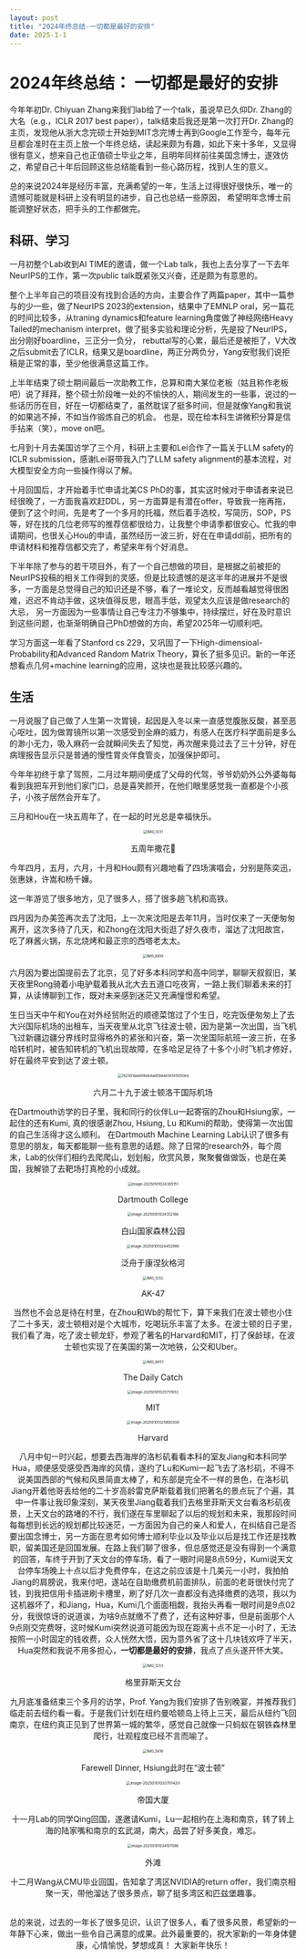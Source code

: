 ```yaml
---
layout: post
title: "2024年终总结-一切都是最好的安排"
date: 2025-1-1
---
```


# 			2024年终总结： 一切都是最好的安排

今年年初Dr. Chiyuan Zhang来我们lab给了一个talk，虽说早已久仰Dr. Zhang的大名（e.g.，ICLR 2017 best paper），talk结束后我还是第一次打开Dr. Zhang的主页，发现他从浙大念完硕士开始到MIT念完博士再到Google工作至今，每年元旦都会准时在主页上放一个年终总结，读起来颇为有趣，如此下来十多年，又显得很有意义，想来自己也正值硕士毕业之年，且明年同样前往美国念博士，遂效仿之，希望自己十年后回顾这些总结能看到一些心路历程，找到人生的意义。

总的来说2024年是经历丰富，充满希望的一年，生活上过得很好很快乐，唯一的遗憾可能就是科研上没有明显的进步，自己也总结一些原因， 希望明年念博士前能调整好状态，把手头的工作都做完。

## 科研、学习

一月初整个Lab收到AI TIME的邀请，做一个Lab talk，我也上去分享了一下去年NeurIPS的工作，第一次public talk既紧张又兴奋，还是颇为有意思的。

整个上半年自己的项目没有找到合适的方向，主要合作了两篇paper，其中一篇参与的少一些，做了NeurIPS 2023的extension，结果中了EMNLP oral，另一篇花的时间比较多，从traning dynamics和feature learning角度做了神经网络Heavy Tailed的mechanism interpret，做了挺多实验和理论分析，先是投了NeurIPS，出分刚好boardline，三正分一负分， rebuttal写的心累，最后还是被拒了，V大改之后submit去了ICLR，结果又是boardline，两正分两负分，Yang安慰我们说拒稿是正常的事，至少他很满意这篇工作。

上半年结束了硕士期间最后一次助教工作，总算和南大某位老板（姑且称作老板吧）说了拜拜，整个硕士阶段唯一处的不愉快的人，期间发生的一些事，说过的一些话历历在目，好在一切都结束了，虽然耽误了挺多时间，但是就像Yang和我说的如果逃不掉，不如当作锻炼自己的机会。 也是，现在给本科生讲微积分算是信手拈来（笑），move on吧。

七月到十月去美国访学了三个月，科研上主要和Lei合作了一篇关于LLM safety的ICLR submission，感谢Lei哥带我入门了LLM safety alignment的基本流程，对大模型安全方向一些操作得以了解。

十月回国后，才开始着手忙申请北美CS PhD的事，其实这时候对于申请者来说已经很晚了，一方面我喜欢赶DDL，另一方面算是有潜在offer，导致我一拖再拖，便到了这个时间，先是考了一个多月的托福，然后着手选校，写简历，SOP，PS等，好在找的几位老师写的推荐信都很给力，让我整个申请季都很安心。忙我的申请期间，也很关心Hou的申请，虽然经历一波三折，好在在申请ddl前，把所有的申请材料和推荐信都交完了，希望来年有个好消息。

下半年除了参与的若干项目外，有了一个自己想做的项目，是根据之前被拒的NeurIPS投稿的相关工作得到的灵感，但是比较遗憾的是这半年的进展并不是很多，一方面是总觉得自己的知识还是不够，看了一堆论文，反而越看越觉得很困难，迟迟不肯动手做，这块值得反思，眼高手低，观望太久应该是做research的大忌， 另一方面因为一些事情让自己专注力不够集中，持续摆烂，好在及时意识到这些问题，也渐渐明确自己PhD想做的方向，希望2025年一切顺利吧。

学习方面这一年看了Stanford cs 229，又巩固了一下High-dimensioal-Probability和Advanced Random Matrix Theory，算长了挺多见识。新的一年还想看点几何+machine learning的应用，这块也是我比较感兴趣的。

## 生活

一月说服了自己做了人生第一次胃镜，起因是入冬以来一直感觉腹胀反酸，甚至恶心呕吐，因为做胃镜所以第一次感受到全麻的威力，有感人在医疗科学面前是多么的渺小无力，吸入麻药一会就瞬间失去了知觉，再次醒来竟过去了三十分钟，好在病理报告显示只是普通的慢性胃炎伴食管炎，加强保护即可。

今年年初终于拿了驾照，二月过年期间便成了父母的代驾，爷爷奶奶外公外婆每每看到我把车开到他们家门口，总是喜笑颜开，在他们眼里感觉我一直都是个小孩子，小孩子居然会开车了。

三月和Hou在一块五周年了，在一起的时光总是幸福快乐。

<div style="text-align: center;">

<img src="/images/IMG_1231.JPG" alt="IMG_1231" style="zoom: 45%;" />
</div>

<center><p> 五周年撒花🎉 </p></center> 

今年四月，五月，六月，十月和Hou颇有兴趣地看了四场演唱会，分别是陈奕迅，张惠妹，许嵩和杨千嬅。

这一年游览了很多地方，见了很多人，搭了很多趟飞机和高铁。

四月因为办美签再次去了沈阳，上一次来沈阳是去年11月，当时仅来了一天便匆匆离开，这次多待了几天，和Zhong在沈阳大街逛了好久夜市，溜达了沈阳故宫，吃了麻酱火锅，东北烧烤和最正宗的西塔老太太。
<div style="text-align: center;">

<img src="/images/IMG_6818.JPG" alt="IMG_6818" style="zoom:45%;" />
</div>

六月因为要出国提前去了北京，见了好多本科同学和高中同学，聊聊天叙叙旧，某天夜里Rong骑着小电驴载着我从北大去五道口吃夜宵，一路上我们聊着未来的打算，从读博聊到工作，既对未来感到迷茫又充满憧憬和希望。

生日当天中午和You在对外经贸附近的顺德菜馆过了个生日，吃完饭便匆匆上了去大兴国际机场的出租车，当天夜里从北京飞往波士顿，因为是第一次出国，当飞机飞过新疆边疆分界线时显得格外的紧张和兴奋，第一次坐国际航班一波三折，在多哈转机时，被告知转机的飞机出现故障，在多哈足足待了十多个小时飞机才修好，好在最终平安到达了波士顿。
<div style="text-align: center;">

<img src="/images/742931aae6f4e64ad59d4e56145050ed.JPG" alt="742931aae6f4e64ad59d4e56145050ed" style="zoom:45%;" />

</div>

<center><p> 六月二十九于波士顿洛干国际机场 </p></center> 

在Dartmouth访学的日子里，我和同行的伙伴Lu一起寄宿的Zhou和Hsiung家，一起住的还有Kumi, 真的很感谢Zhou, Hsiung, Lu 和Kumi的帮助，使得第一次出国的自己生活得才这么顺利。 在Dartmouth Machine Learning Lab认识了很多有意思的朋友，每天都能聊一些有意思的话题。除了日常的research外，每个周末，Lab的伙伴们相约去爬爬山，划划船，欣赏风景，聚聚餐做做饭，也是在美国，我解锁了去靶场打真枪的小成就。
<div style="text-align: center;">

<img src="/images/image-20250101024305151.png" alt="image-20250101024305151" style="zoom:45%;" />
</div>

<center><p> Dartmouth College </p></center> 

<div style="text-align: center;">

<img src="/images/image-20250101024352166.png" alt="image-20250101024352166" style="zoom:45%;" />
</div>

<center><p> 白山国家森林公园</p></center> 

<div style="text-align: center;">

<img src="/images/image-20250101024452989.png" alt="image-20250101024452989" style="zoom:45%;" />

<center><p> 泛舟于康涅狄格河</p></center> 

<div style="text-align: center;">

<img src="/images/IMG_1232.jpg" alt="IMG_1232" style="zoom:45%;" />

<center><p> AK-47</p></center> 

当然也不会总是待在村里，在Zhou和Wb的帮忙下，算下来我们在波士顿也小住了二十多天，波士顿相对是个大城市，吃喝玩乐丰富了太多。在波士顿的日子里，我们看了海，吃了波士顿龙虾，参观了著名的Harvard和MIT，打了保龄球，在波士顿也实现了在美国的第一次地铁，公交和Uber。

<div style="text-align: center;">

<img src="/images/IMG_8651.JPG" alt="IMG_8651" style="zoom:45%;" />

<center><p> The Daily Catch</p></center> 

<div style="text-align: center;">

<img src="/images/image-20250101025717652.png" alt="image-20250101025717652" style="zoom:45%;" />

<center><p> MIT</p></center> 

<div style="text-align: center;">

<img src="/images/image-20250101025800308.png" alt="image-20250101025800308" style="zoom:45%;" />

<center><p> Harvard</p></center> 

八月中旬一时兴起，想要去西海岸的洛杉矶看看本科的室友Jiang和本科同学Hua，顺便感受感受西海岸的风情，遂约了Lu和Kumi一起飞去了洛杉矶，不得不说美国西部的气候和风景简直太棒了，和东部是完全不一样的景色，在洛杉矶Jiang开着他哥丢给他的二十岁高龄雷克萨斯载着我们把著名的景点玩了个遍，其中一件事让我印象深刻，某天夜里Jiang载着我们去格里菲斯天文台看洛杉矶夜景，上天文台的路堵的不行，我们遂在车里聊起了以后的规划和未来，我那段时间每每想到长远的规划都比较迷茫，一方面因为自己的亲人和爱人，在纠结自己是否要出国念博士，另一方面在思考如何博士顺利毕业以及毕业以后是找工作还是找教职，留美国还是回国发展。在路上我们聊了很多，但总感觉还是没有得到一个满意的回答，车终于开到了天文台的停车场，看了一眼时间是8点59分，Kumi说天文台停车场晚上十点以后才免费停车，在这之前应该是十几美元一小时，我拍拍Jiang的肩膀说，我来付吧，遂站在自助缴费机前面排队，前面的老哥很快付完了钱，到我把信用卡插进刷卡槽里，刷了好几次一直都没有选择缴费的选项，我以为这机器坏了，和Jiang，Hua，Kumi几个面面相觑，我抬头再看一眼时间是9点02分，我很惊讶的说道诶，为啥9点就缴不了费了，还有这种好事，但是前面那个人9点刚交完费呀，这时候Kumi突然说道可能因为现在距离十点不足一小时了，无法按照一小时固定的钱收费，众人恍然大悟，因为意外省了这十几块钱欢呼了半天，Hua突然和我说不用多担心，**一切都是最好的安排**，我点了点头遂开怀大笑。

<div style="text-align: center;">

<img src="/images/IMG_1233.JPG" alt="IMG_1233" style="zoom:45%;" />

<center><p> 格里菲斯天文台</p></center> 

九月底准备结束三个多月的访学，Prof. Yang为我们安排了告别晚宴，并推荐我们临走前去纽约看一看。于是我们计划在纽约曼哈顿岛上待上三天，最后从纽约飞回南京，在纽约真正见到了世界第一城的繁华，感觉自己就像一只蚂蚁在钢铁森林里爬行，壮观程度已经不言而喻了。

<div style="text-align: center;">

<img src="/images/IMG_5618.PNG" alt="IMG_5618" style="zoom:45%;" />

<center><p> Farewell Dinner, Hsiung此时在“波士顿”</p></center> 

<div style="text-align: center;">

<img src="/images/image-20250101033701420.png" alt="image-20250101033701420" style="zoom:47%;" />

<center><p> 帝国大厦</p></center> 

十一月Lab的同学Qing回国，遂邀请Kumi，Lu一起相约在上海和南京，转了转上海的陆家嘴和南京的玄武湖，南大，品尝了好多美食，难忘。

<div style="text-align: center;">

<img src="/images/image-20250101034107086.png" alt="image-20250101034107086" style="zoom:45%;" />

<center><p> 外滩</p></center> 

十二月Wang从CMU毕业回国，告知拿了湾区NVIDIA的return offer，我们南京相聚一天，带他溜达了很多景点，聊了挺多湾区和匹兹堡趣事。<br><br>





总的来说，过去的一年长了很多见识，认识了很多人，看了很多风景，希望新的一年静下心来，做出一些令自己满意的成果。此外最重要的，祝大家新的一年身体健康，心情愉悦，梦想成真！ 大家新年快乐！
